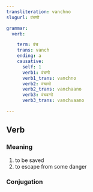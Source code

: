 ```yaml
---
transliteration: vanchno
slugurl: वंचणो

grammar: 
  verb:

    term: वंच
    trans: vanch
    ending: a
    causative: 
      self: 1
      verb1: वंचणो
      verb1_trans: vanchno
      verb2: वंचाणो
      verb2_trans: vanchaano
      verb3: वंचवाणो
      verb3_trans: vanchvaano

---
```


## Verb

### Meaning

1. to be saved
2. to escape from some danger

### Conjugation

<verb-conj :grammar="grammar"></verb-conj>
